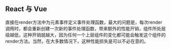 ## React 与 Vue

直接在render方法中为元素事件定义事件处理函数，最大的问题是，每次render调用时，都会重新创建一次新的事件处理函数，带来额外的性能开销，组件所处层级越低，这种开销就越大，因为任何一个上层组件的变化都可能会触发这个组件的render方法。当然，在大多数情况下，这种性能损失是可以不必在意的。